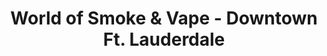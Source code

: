 ---
title: "World of Smoke & Vape - Downtown Ft. Lauderdale"
url: /fort-lauderdale/world-of-smoke-and-vape-downtown-ft-lauderdale/
shop: tobacco
---
